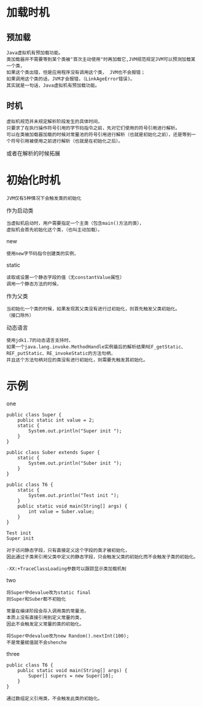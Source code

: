 

# 加载时机

## 预加载

	Java虚拟机有预加载功能。
	类加载器并不需要等到某个类被"首次主动使用"时再加载它,JVM规范规定JVM可以预测加载某一个类，
	如果这个类出错，但是应用程序没有调用这个类， JVM也不会报错；
	如果调用这个类的话，JVM才会报错，（LinkAgeError错误)。
	其实就是一句话，Java虚拟机有预加载功能。
  
  
## 时机

    虚拟机规范并未规定解析阶段发生的具体时间，
    只要求了在执行操作符号引用的字节码指令之前，先对它们使用的符号引用进行解析。
    可以在类被加载器加载的时候对常量池的符号引用进行解析（也就是初始化之前），还是等到一个符号引用被使用之前进行解析（也就是在初始化之后）。
 
 
 或者在解析的时候拓展
 
# 初始化时机
	

	JVM仅有5种情况下会触发类的初始化	
	
作为启动类

	当虚拟机启动时，用户需要指定一个主类（包含main()方法的类），
	虚拟机会首先初始化这个类，（也叫主动加载）。

new

    使用new字节码指令创建类的实例，

static

    读取或设置一个静态字段的值（无constantValue属性）
    调用一个静态方法的时候，
    
        
作为父类

	当初始化一个类的时候，如果发现其父类没有进行过初始化，则首先触发父类初始化。
	（接口除外）


动态语言

    使用jdk1.7的动态语言支持时，
    如果一个java.lang.invoke.MethodHandle实例最后的解析结果REF_getStatic、REF_putStatic、RE_invokeStatic的方法句柄，
    并且这个方法句柄对应的类没有进行初始化，则需要先触发其初始化。
    
# 示例

one

```
public class Super {
    public static int value = 2;
    static {
        System.out.println("Super init ");
    }
}

public class Suber extends Super {
    static {
        System.out.println("Suber init ");
    }
}

public class T6 {
    static {
        System.out.println("Test init ");
    }
    public static void main(String[] args) {
        int value = Suber.value;
    }
}

Test init 
Super init 

对于访问静态字段，只有直接定义这个字段的类才被初始化，
因此通过子类来引用父类中定义的静态字段，只会触发父类的初始化而不会触发子类的初始化。

-XX:+TraceClassLoading参数可以跟踪显示类加载机制

```




two
```
将Super中devalue改为static final
则Super和Suber都不初始化

常量在编译阶段会存入调用类的常量池，
本质上没有直接引用到定义常量的类，
因此不会触发定义常量的类的初始化。

将Super中devalue改为new Random().nextInt(100);
不是常量赋值就不会shenche

```
three

```
public class T6 {
    public static void main(String[] args) {
        Super[] supers = new Super[10];
    }
}

通过数组定义引用类，不会触发此类的初始化。
```
